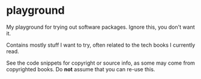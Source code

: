 # playground
My playground for trying out software packages. Ignore this, you don't want it.

Contains mostly stuff I want to try, often related to the tech books I currently read.

See the code snippets for copyright or source info, as some may come from copyrighted books. Do **not** assume that you can re-use this.
